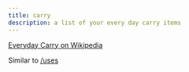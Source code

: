 ```yaml
---
title: carry
description: a list of your every day carry items
---
```


[Everyday Carry on Wikipedia](https://en.wikipedia.org/wiki/Everyday_carry)

Similar to [/uses](#uses)